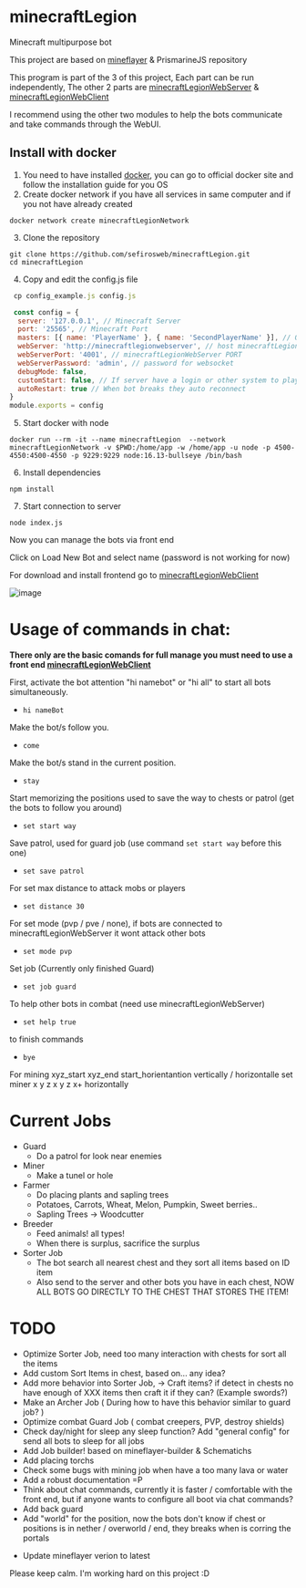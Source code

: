 # minecraftLegion

Minecraft multipurpose bot

This project are based on <a target="_blank" href="https://github.com/PrismarineJS/mineflayer">mineflayer</a> & PrismarineJS repository

This program is part of the 3 of this project,
Each part can be run independently,
The other 2 parts are <a target="_blank" href="https://github.com/sefirosweb/minecraftLegionWebServer">minecraftLegionWebServer</a> & <a href="https://github.com/sefirosweb/minecraftLegionWebClient">minecraftLegionWebClient</a>

I recommend using the other two modules to help the bots communicate and take commands through the WebUI.

## Install with docker

1. You need to have installed [docker](https://docs.docker.com/desktop/windows/wsl/), you can go to official docker site and follow the installation guide for you OS
2. Create docker network if you have all services in same computer and if you not have already created

```
docker network create minecraftLegionNetwork
```

3. Clone the repository

```
git clone https://github.com/sefirosweb/minecraftLegion.git
cd minecraftLegion
```

4. Copy and edit the config.js file

```js
 cp config_example.js config.js

 const config = {
  server: '127.0.0.1', // Minecraft Server
  port: '25565', // Minecraft Port
  masters: [{ name: 'PlayerName' }, { name: 'SecondPlayerName' }], // Optional when front end is not opened
  webServer: 'http://minecraftlegionwebserver', // host minecraftLegionWebServer Web, if is in docker locak you must use a default config
  webServerPort: '4001', // minecraftLegionWebServer PORT
  webServerPassword: 'admin', // password for websocket
  debugMode: false,
  customStart: false, // If server have a login or other system to play you can add your self start Ex: login pass pass (see custom_start/custom_example.js)
  autoRestart: true // When bot breaks they auto reconnect
}
module.exports = config

```

5. Start docker with node

```
docker run --rm -it --name minecraftLegion  --network minecraftLegionNetwork -v $PWD:/home/app -w /home/app -u node -p 4500-4550:4500-4550 -p 9229:9229 node:16.13-bullseye /bin/bash
```

6. Install dependencies

```
npm install
```

7. Start connection to server

```
node index.js
```

Now you can manage the bots via front end

Click on Load New Bot and select name (password is not working for now)

For download and install frontend go to <a target="_blank" href="https://github.com/sefirosweb/minecraftLegionWebClient">minecraftLegionWebClient</a>

![image](https://raw.githubusercontent.com/sefirosweb/minecraftLegion/master/docs/LoadBot.png)

# Usage of commands in chat:

**There only are the basic comands for full manage you must need to use a front end <a target="_blank" href="https://github.com/sefirosweb/minecraftLegionWebClient">minecraftLegionWebClient</a>**

First, activate the bot attention "hi namebot" or "hi all" to start all bots simultaneously.

- `hi nameBot`

Make the bot/s follow you.

- `come`

Make the bot/s stand in the current position.

- `stay`

Start memorizing the positions used to save the way to chests or patrol (get the bots to follow you around)

- `set start way`

Save patrol, used for guard job (use command `set start way` before this one)

- `set save patrol`

For set max distance to attack mobs or players

- `set distance 30`

For set mode (pvp / pve / none), if bots are connected to minecraftLegionWebServer it wont attack other bots

- `set mode pvp`

Set job (Currently only finished Guard)

- `set job guard`

To help other bots in combat (need use minecraftLegionWebServer)

- `set help true`

to finish commands

- `bye`

For mining xyz_start xyz_end start_horientantion vertically / horizontalle
set miner x y z x y z x+ horizontally

# Current Jobs

- Guard
  - Do a patrol for look near enemies
- Miner
  - Make a tunel or hole
- Farmer
  - Do placing plants and sapling trees
  - Potatoes, Carrots, Wheat, Melon, Pumpkin, Sweet berries..
  - Sapling Trees -> Woodcutter
- Breeder
  - Feed animals! all types!
  - When there is surplus, sacrifice the surplus
- Sorter Job
  - The bot search all nearest chest and they sort all items based on ID item
  - Also send to the server and other bots you have in each chest, NOW ALL BOTS GO DIRECTLY TO THE CHEST THAT STORES THE ITEM!

# TODO

- Optimize Sorter Job, need too many interaction with chests for sort all the items
- Add custom Sort Items in chest, based on... any idea?
- Add more behavior into Sorter Job, -> Craft items? if detect in chests no have enough of XXX items then craft it if they can? (Example swords?)
- Make an Archer Job ( During how to have this behavior similar to guard job? )
- Optimize combat Guard Job ( combat creepers, PVP, destroy shields)
- Check day/night for sleep any sleep function? Add "general config" for send all bots to sleep for all jobs
- Add Job builder! based on mineflayer-builder & Schematichs
- Add placing torchs
- Check some bugs with mining job when have a too many lava or water
- Add a robust documentation =P
- Think about chat commands, currently it is faster / comfortable with the front end, but if anyone wants to configure all boot via chat commands?
- Add back guard
- Add "world" for the position, now the bots don't know if chest or positions is in nether / overworld / end, they breaks when is corring the portals

* Update mineflayer verion to latest

Please keep calm. I'm working hard on this project :D
